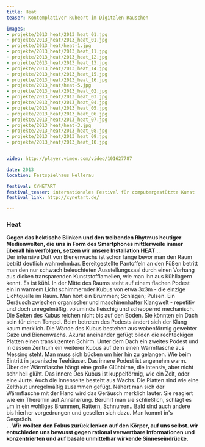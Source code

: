 ```yaml
---
title: Heat
teaser: Kontemplativer Ruheort im Digitalen Rauschen

images:
- projekte/2013_heat/2013_heat_01.jpg
- projekte/2013_heat/2013_heat_01.jpg
- projekte/2013_heat/heat-1.jpg
- projekte/2013_heat/2013_heat_11.jpg
- projekte/2013_heat/2013_heat_12.jpg
- projekte/2013_heat/2013_heat_13.jpg
- projekte/2013_heat/2013_heat_14.jpg
- projekte/2013_heat/2013_heat_15.jpg
- projekte/2013_heat/2013_heat_16.jpg
- projekte/2013_heat/heat-5.jpg
- projekte/2013_heat/2013_heat_02.jpg
- projekte/2013_heat/2013_heat_03.jpg
- projekte/2013_heat/2013_heat_04.jpg
- projekte/2013_heat/2013_heat_05.jpg
- projekte/2013_heat/2013_heat_06.jpg
- projekte/2013_heat/2013_heat_07.jpg
- projekte/2013_heat/heat-3.jpg
- projekte/2013_heat/2013_heat_08.jpg
- projekte/2013_heat/2013_heat_09.jpg
- projekte/2013_heat/2013_heat_10.jpg


video: http://player.vimeo.com/video/101627787

date: 2013
location: Festspielhaus Hellerau

festival: CYNETART
festival_teaser: internationales Festival für computergestützte Kunst
festival_link: http://cynetart.de/

---
```


### Heat

<b>Gegen das hektische Blinken und den treibenden Rhytmus heutiger Medienwelten, die uns in Form des Smartphones mittlerweile immer überall hin verfolgen, setzen wir unsere Installation HEAT . . </b> <br> Der intensive Duft von Bienenwachs ist schon lange bevor man den Raum betritt deutlich wahrnehmbar. Bereitgestellte Pantoffeln an den Füßen betritt man den nur schwach beleuchteten Ausstellungssaal durch einen Vorhang aus dicken transparenden Kunststofflamellen, wie man ihn aus Kühllagern kennt. Es ist kühl. In der Mitte des Raums steht auf einem flachen Podest ein in warmem Licht schimmernder Kubus von etwa 3x3m - die einzige Lichtquelle im Raum. Man hört ein Brummen; Schlagen; Pulsen. Ein Geräusch zwischen organischer und maschinenhafter Klangwelt - repetitiv und doch unregelmäßig, voluminös fleischig und scheppernd mechanisch. Die Seiten des Kubus reichen nicht bis auf den Boden. Sie könnten ein Dach sein für einen Tempel. Beim betreten des Podests ändert sich der Klang kaum merklich. Die Wände des Kubus bestehen aus wabenförmig gewebter Gaze und Bienenwachs. Akurat aneinander gefügt bilden die rechteckigen Platten einen transluzenten Schirm. Unter dem Dach ein zweites Podest und in dessen Zentrum ein weiterer Kubus auf dem einen Wärmflasche aus Messing steht. Man muss sich bücken um hier hin zu gelangen. Wie beim Eintritt in japanische Teehäuser. Das innere Podest ist angenehm warm. Über der Wärmflasche hängt eine große Glühbirne, die intensiv, aber nicht sehr hell glüht. Das innere Des Kubus ist kuppelförmig, wie ein Zelt, oder eine Jurte. Auch die Innenseite besteht aus Wachs. Die Platten sind wie eine Zelthaut unregelmäßig zusammen gefügt. Nähert man sich der Wärmflasche mit der Hand wird das Geräusch merklich lauter. Sie reagiert wie ein Theremin auf Annäherung. Berührt man sie schließlich, schlägt es um in ein wohliges Brummen, Rattern, Schnurren.. Bald sind auch andere bis hierher vorgedrungen und gesellen sich dazu. Man kommt in's Gespräch.<br>
<b>. . Wir wollten den Fokus zurück lenken auf den Körper, auf uns selbst. wir entschieden uns bewusst gegen rational verwertbare Informationen und konzentrierten und auf basale unmittelbar wirkende Sinneseindrücke.</b>
